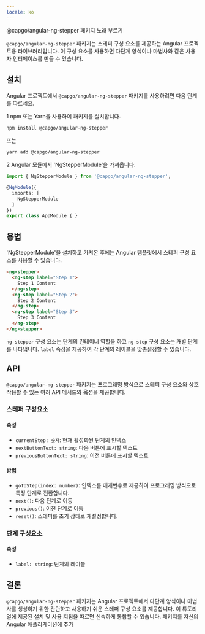 ```yaml
---
locale: ko
---
```


@capgo/angular-ng-stepper 패키지 노래 부르기

`@capgo/angular-ng-stepper` 패키지는 스테퍼 구성 요소를 제공하는 Angular 프로젝트용 라이브러리입니다. 이 구성 요소를 사용하면 다단계 양식이나 마법사와 같은 사용자 인터페이스를 만들 수 있습니다.

## 설치

Angular 프로젝트에서 `@capgo/angular-ng-stepper` 패키지를 사용하려면 다음 단계를 따르세요.

1 npm 또는 Yarn을 사용하여 패키지를 설치합니다.

   ```bash
   npm install @capgo/angular-ng-stepper
   ```

   또는

   ```bash
   yarn add @capgo/angular-ng-stepper
   ```

2 Angular 모듈에서 'NgStepperModule'을 가져옵니다.

   ```typescript
   import { NgStepperModule } from '@capgo/angular-ng-stepper';
   
   @NgModule({
     imports: [
       NgStepperModule
     ]
   })
   export class AppModule { }
   ```

## 용법

'NgStepperModule'을 설치하고 가져온 후에는 Angular 템플릿에서 스테퍼 구성 요소를 사용할 수 있습니다.

```html
<ng-stepper>
  <ng-step label="Step 1">
    Step 1 Content
  </ng-step>
  <ng-step label="Step 2">
    Step 2 Content
  </ng-step>
  <ng-step label="Step 3">
    Step 3 Content
  </ng-step>
</ng-stepper>
```

`ng-stepper` 구성 요소는 단계의 컨테이너 역할을 하고 `ng-step` 구성 요소는 개별 단계를 나타냅니다. `label` 속성을 제공하여 각 단계의 레이블을 맞춤설정할 수 있습니다.

## API

`@capgo/angular-ng-stepper` 패키지는 프로그래밍 방식으로 스테퍼 구성 요소와 상호 작용할 수 있는 여러 API 메서드와 옵션을 제공합니다.

### 스테퍼 구성요소

#### 속성

- `currentStep: 숫자`: 현재 활성화된 단계의 인덱스
- `nextButtonText: string`: 다음 버튼에 표시할 텍스트
- `previousButtonText: string`: 이전 버튼에 표시할 텍스트

#### 방법

- `goToStep(index: number)`: 인덱스를 매개변수로 제공하여 프로그래밍 방식으로 특정 단계로 전환합니다.
- `next()`: 다음 단계로 이동
- `previous()`: 이전 단계로 이동
- `reset()`: 스테퍼를 초기 상태로 재설정합니다.

### 단계 구성요소

#### 속성

- `label: string`: 단계의 레이블

## 결론

`@capgo/angular-ng-stepper` 패키지는 Angular 프로젝트에서 다단계 양식이나 마법사를 생성하기 위한 간단하고 사용하기 쉬운 스테퍼 구성 요소를 제공합니다. 이 튜토리얼에 제공된 설치 및 사용 지침을 따르면 신속하게 통합할 수 있습니다. 패키지를 자신의 Angular 애플리케이션에 추가